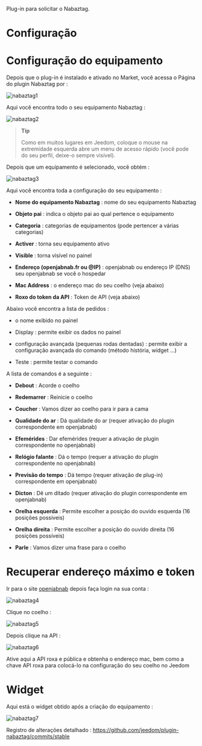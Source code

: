 Plug-in para solicitar o Nabaztag.

Configuração 
=============

Configuração do equipamento 
=============================

Depois que o plug-in é instalado e ativado no Market, você acessa o
Página do plugin Nabaztag por :

![nabaztag1](../images/nabaztag1.png)

Aqui você encontra todo o seu equipamento Nabaztag :

![nabaztag2](../images/nabaztag2.png)

> **Tip**
>
> Como em muitos lugares em Jeedom, coloque o mouse na extremidade esquerda
> abre um menu de acesso rápido (você pode
> do seu perfil, deixe-o sempre visível).

Depois que um equipamento é selecionado, você obtém :

![nabaztag3](../images/nabaztag3.png)

Aqui você encontra toda a configuração do seu equipamento :

-   **Nome do equipamento Nabaztag** : nome do seu equipamento Nabaztag

-   **Objeto pai** : indica o objeto pai ao qual pertence
    o equipamento

-   **Categoria** : categorias de equipamentos (pode pertencer a
    várias categorias)

-   **Activer** : torna seu equipamento ativo

-   **Visible** : torna visível no painel

-   **Endereço (openjabnab.fr ou @IP)** : openjabnab ou endereço IP (DNS)
    seu openjabnab se você o hospedar

-   **Mac Address** : o endereço mac do seu coelho (veja abaixo)

-   **Roxo do token da API** : Token de API (veja abaixo)

Abaixo você encontra a lista de pedidos :

-   o nome exibido no painel

-   Display : permite exibir os dados no painel

-   configuração avançada (pequenas rodas dentadas) : permite exibir
    a configuração avançada do comando (método
    história, widget ...)

-   Teste : permite testar o comando

A lista de comandos é a seguinte :

-   **Debout** : Acorde o coelho

-   **Redemarrer** : Reinicie o coelho

-   **Coucher** : Vamos dizer ao coelho para ir para a cama

-   **Qualidade do ar** : Dá qualidade do ar (requer
    ativação do plugin correspondente em openjabnab)

-   **Efemérides** : Dar efemérides (requer a ativação de
    plugin correspondente no openjabnab)

-   **Relógio falante** : Dá o tempo (requer a ativação do
    plugin correspondente no openjabnab)

-   **Previsão do tempo** : Dá tempo (requer ativação de plug-in)
    correspondente em openjabnab)

-   **Dicton** : Dê um ditado (requer ativação do plugin
    correspondente em openjabnab)

-   **Orelha esquerda** : Permite escolher a posição do ouvido
    esquerda (16 posições possíveis)

-   **Orelha direita** : Permite escolher a posição do ouvido
    direita (16 posições possíveis)

-   **Parle** : Vamos dizer uma frase para o coelho

Recuperar endereço máximo e token 
===================================

Ir para o site [openjabnab](http://openjabnab.fr/ojn_admin/index.php)
depois faça login na sua conta :

![nabaztag4](../images/nabaztag4.png)

Clique no coelho :

![nabaztag5](../images/nabaztag5.png)

Depois clique na API :

![nabaztag6](../images/nabaztag6.png)

Ative aqui a API roxa e pública e obtenha o endereço mac, bem como
a chave API roxa para colocá-lo na configuração do seu coelho
no Jeedom

Widget 
======

Aqui está o widget obtido após a criação do equipamento :

![nabaztag7](../images/nabaztag7.png)

Registro de alterações detalhado :
<https://github.com/jeedom/plugin-nabaztag/commits/stable>

